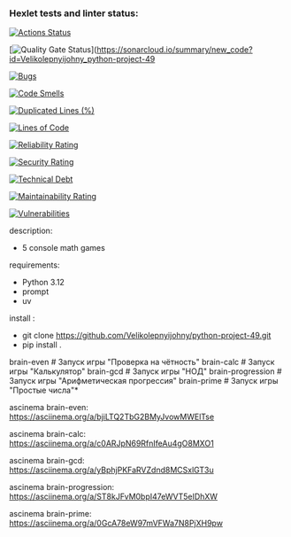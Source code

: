### Hexlet tests and linter status:
[![Actions Status](https://github.com/Velikolepnyijohny/python-project-49/actions/workflows/hexlet-check.yml/badge.svg)](https://github.com/Velikolepnyijohny/python-project-49/actions)

[![Quality Gate Status](https://sonarcloud.io/api/project_badges/measure?project=Velikolepnyijohny_python-project-49&metric=alert_status)](https://sonarcloud.io/summary/new_code?id=Velikolepnyijohny_python-project-49

[![Bugs](https://sonarcloud.io/api/project_badges/measure?project=Velikolepnyijohny_python-project-49&metric=bugs)](https://sonarcloud.io/summary/new_code?id=Velikolepnyijohny_python-project-49)

[![Code Smells](https://sonarcloud.io/api/project_badges/measure?project=Velikolepnyijohny_python-project-49&metric=code_smells)](https://sonarcloud.io/summary/new_code?id=Velikolepnyijohny_python-project-49)
                

[![Duplicated Lines (%)](https://sonarcloud.io/api/project_badges/measure?project=Velikolepnyijohny_python-project-49&metric=duplicated_lines_density)](https://sonarcloud.io/summary/new_code?id=Velikolepnyijohny_python-project-49)                              



[![Lines of Code](https://sonarcloud.io/api/project_badges/measure?project=Velikolepnyijohny_python-project-49&metric=ncloc)](https://sonarcloud.io/summary/new_code?id=Velikolepnyijohny_python-project-49)
                  

[![Reliability Rating](https://sonarcloud.io/api/project_badges/measure?project=Velikolepnyijohny_python-project-49&metric=reliability_rating)](https://sonarcloud.io/summary/new_code?id=Velikolepnyijohny_python-project-49)


[![Security Rating](https://sonarcloud.io/api/project_badges/measure?project=Velikolepnyijohny_python-project-49&metric=security_rating)](https://sonarcloud.io/summary/new_code?id=Velikolepnyijohny_python-project-49)


[![Technical Debt](https://sonarcloud.io/api/project_badges/measure?project=Velikolepnyijohny_python-project-49&metric=sqale_index)](https://sonarcloud.io/summary/new_code?id=Velikolepnyijohny_python-project-49)


[![Maintainability Rating](https://sonarcloud.io/api/project_badges/measure?project=Velikolepnyijohny_python-project-49&metric=sqale_rating)](https://sonarcloud.io/summary/new_code?id=Velikolepnyijohny_python-project-49)

[![Vulnerabilities](https://sonarcloud.io/api/project_badges/measure?project=Velikolepnyijohny_python-project-49&metric=vulnerabilities)](https://sonarcloud.io/summary/new_code?id=Velikolepnyijohny_python-project-49)


description:
  *  5 console math games




requirements:
  * Python 3.12
  * prompt
  * uv


install :
  *   git clone https://github.com/Velikolepnyijohny/python-project-49.git
  *   pip install .
  

   brain-even  # Запуск игры "Проверка на чётность"
    brain-calc  # Запуск игры "Калькулятор"
    brain-gcd   # Запуск игры "НОД"
    brain-progression # Запуск игры "Арифметическая прогрессия"
    brain-prime # Запуск игры "Простые числа"*  













ascinema brain-even:
	https://asciinema.org/a/bjiLTQ2TbG2BMyJvowMWElTse


ascinema brain-calc:
	https://asciinema.org/a/c0ARJpN69RfnIfeAu4gO8MXO1

ascinema brain-gcd:
	https://asciinema.org/a/yBphjPKFaRVZdnd8MCSxlGT3u

ascinema brain-progression:
	https://asciinema.org/a/ST8kJFvM0bpI47eWVT5eIDhXW

ascinema brain-prime:
	https://asciinema.org/a/0GcA78eW97mVFWa7N8PjXH9pw

